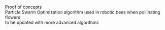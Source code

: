 Proof of concepts    
Particle Swarm Optimization algorithm used in robotic bees when pollinating flowers    
to be updated with more advanced algorithms
